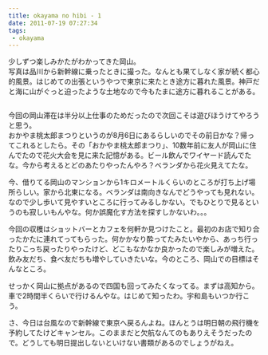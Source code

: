 ```yaml
---
title: okayama no hibi - 1
date: 2011-07-19 07:27:34
tags:
 - okayama
---
```


少しずつ楽しみかたがわかってきた岡山。<br>
写真は品川から新幹線に乗ったときに撮った。なんとも果てしなく家が続く都心的風景。はじめての出張というやつで東京に来たとき途方に暮れた風景。神戸だと海に山がぐっと迫ったような土地なので今もたまに途方に暮れることがある。<br>

<!-- more -->

<img src="http://farm7.static.flickr.com/6012/5953185991_3a6dfc9a34.jpg" alt="" />

今回の岡山滞在は半分以上仕事のためだったので次回こそは遊びほうけてやろうと思う。<br>
おかやま桃太郎まつりというのが8月6日にあるらしいのでその前日かな？帰ってこれるとしたら。その「おかやま桃太郎まつり」、10数年前に友人が岡山に住んでたので花火大会を見に来た記憶がある。ビール飲んでワイヤード読んでたな。今から考えるとどのあたりやったんやろ？ベランダから花火見えてたな。<br>

今、借りてる岡山のマンションから1キロメートルくらいのところが打ち上げ場所らしい。家から北東になる。ベランダは南向きなんでどうやっても見れない。なので少し歩いて見やすいところに行ってみるしかない。でもひとりで見るというのも寂しいもんやな。何か誤魔化す方法を探すしかないわ。。。<br>

今回の収穫はショットバーとカフェを何軒か見つけたこと。最初のお店で知り合ったかたに連れてってもらった。何かかなり酔ってたみたいやから、あっち行ったりこっち戻ったりやったけど、どこもなかなか良かったので楽しみが増えた。飲み友だち、食べ友だちも増やしていきたいな。今のところ、岡山での目標はそんなところ。<br>

せっかく岡山に拠点があるので四国も回ってみたくなってる。まずは高知から。車で2時間半くらいで行けるんやな。はじめて知ったわ。宇和島もいつか行こう。<br>

さ、今日は台風なので新幹線で東京へ戻るんよね。ほんとうは明日朝の飛行機を予約してたけどキャンセル。このままだと欠航なんてのもありえそうだったので。どうしても明日提出しないといけない書類があるのでしょうがねえ。<br>
